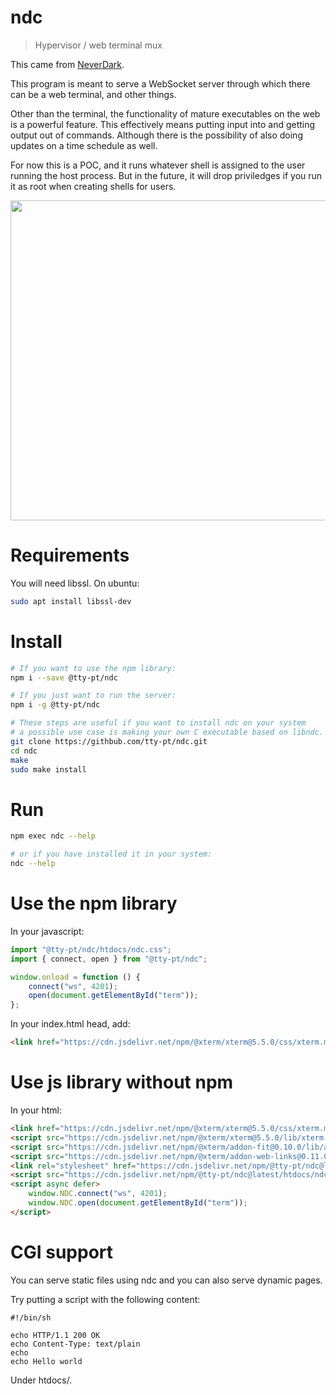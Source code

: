 # ndc
> Hypervisor / web terminal mux

This came from <a href="https://github.com/tty-pt/neverdark">NeverDark</a>.<br />

This program is meant to serve a WebSocket server through which there can be a web terminal, and other things.

Other than the terminal, the functionality of mature executables on the web is a powerful feature.
This effectively means putting input into and getting output out of commands. Although there is the possibility of also doing updates on a time schedule as well.

For now this is a POC, and it runs whatever shell is assigned to the user running the host process. But in the future, it will drop priviledges if you run it as root when creating shells for users.

<img src="https://github.com/tty-pt/ndc/blob/main/usage.gif?raw=true" width="512" />

# Requirements
You will need libssl. On ubuntu:
```sh
sudo apt install libssl-dev
```

# Install

```sh
# If you want to use the npm library:
npm i --save @tty-pt/ndc

# If you just want to run the server:
npm i -g @tty-pt/ndc

# These steps are useful if you want to install ndc on your system
# a possible use case is making your own C executable based on libndc.
git clone https://githbub.com/tty-pt/ndc.git
cd ndc
make
sudo make install
```

# Run
```sh
npm exec ndc --help

# or if you have installed it in your system:
ndc --help
```

# Use the npm library
In your javascript:
```js
import "@tty-pt/ndc/htdocs/ndc.css";
import { connect, open } from "@tty-pt/ndc";

window.onload = function () {
	connect("ws", 4201);
	open(document.getElementById("term"));
};
```

In your index.html head, add:
```html
<link href="https://cdn.jsdelivr.net/npm/@xterm/xterm@5.5.0/css/xterm.min.css" rel="stylesheet">
```

# Use js library without npm
In your html:
```html
<link href="https://cdn.jsdelivr.net/npm/@xterm/xterm@5.5.0/css/xterm.min.css" rel="stylesheet">
<script src="https://cdn.jsdelivr.net/npm/@xterm/xterm@5.5.0/lib/xterm.min.js"></script>
<script src="https://cdn.jsdelivr.net/npm/@xterm/addon-fit@0.10.0/lib/addon-fit.min.js"></script>
<script src="https://cdn.jsdelivr.net/npm/@xterm/addon-web-links@0.11.0/lib/addon-web-links.min.js"></script>
<link rel="stylesheet" href="https://cdn.jsdelivr.net/npm/@tty-pt/ndc@latest/htdocs/ndc.css" />
<script src="https://cdn.jsdelivr.net/npm/@tty-pt/ndc@latest/htdocs/ndc.js"></script>
<script async defer>
	window.NDC.connect("ws", 4201);
	window.NDC.open(document.getElementById("term"));
</script>
```

# CGI support
You can serve static files using ndc and you can also serve dynamic pages.

Try putting a script with the following content:
```
#!/bin/sh

echo HTTP/1.1 200 OK
echo Content-Type: text/plain
echo
echo Hello world
```
Under htdocs/.

